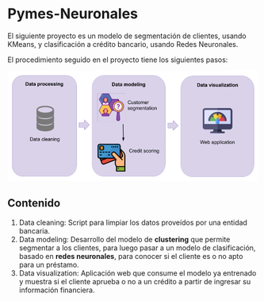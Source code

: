 # Pymes-Neuronales

El siguiente proyecto es un modelo de segmentación de clientes, usando KMeans, y clasificación a crédito bancario, usando Redes Neuronales.

El procedimiento seguido en el proyecto tiene los siguientes pasos:

![](2.Data-Modeling/architecture.png)

## Contenido

1. Data cleaning: Script para limpiar los datos proveídos por una entidad bancaria.
2. Data modeling: Desarrollo del modelo de **clustering** que permite segmentar a los clientes, para luego pasar a un modelo de clasificación, basado en **redes neuronales**, para conocer si el cliente es o no apto para un préstamo.
3. Data visualization: Aplicación web que consume el modelo ya entrenado y muestra si el cliente aprueba o no a un crédito a partir de ingresar su información financiera.

